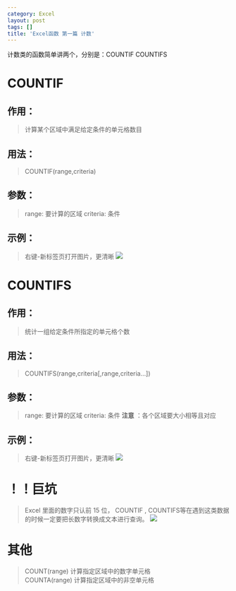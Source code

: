 ```yaml
---
category: Excel
layout: post
tags: []
title: 'Excel函数 第一篇 计数'
---
```

计数类的函数简单讲两个，分别是：COUNTIF COUNTIFS

# COUNTIF

## 作用：

> 计算某个区域中满足给定条件的单元格数目

## 用法：

> COUNTIF(range,criteria)

## 参数：

> range: 要计算的区域
> criteria: 条件

## 示例：

> 右键-新标签页打开图片，更清晰
![](http://ww1.sinaimg.cn/large/006r5hvWgy1ft3gs1w74uj30pm08p74s.jpg)

# COUNTIFS

## 作用：

> 统计一组给定条件所指定的单元格个数

## 用法：

> COUNTIFS(range,criteria[,range,criteria...])

## 参数：

> range: 要计算的区域
> criteria: 条件
> **注意** ：各个区域要大小相等且对应

## 示例：

> 右键-新标签页打开图片，更清晰
![](http://ww1.sinaimg.cn/large/006r5hvWgy1ft3h9ifq7mj30te0drac4.jpg)

# ！！巨坑
> Excel 里面的数字只认前 15 位， COUNTIF , COUNTIFS等在遇到这类数据的时候一定要把长数字转换成文本进行查询。
![](http://ww1.sinaimg.cn/large/006yaRPsgy1ft4u1esjmtj30f703rq2x.jpg)

# 其他

> COUNT(range)    计算指定区域中的数字单元格  
> COUNTA(range)    计算指定区域中的非空单元格
